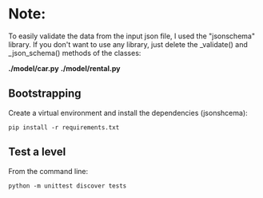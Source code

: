 # Note:

To easily validate the data from the input json file, I used the "jsonschema" library. If you don't want to use any library, just delete the _validate() and _json_schema() methods of the classes:

**./model/car.py**
**./model/rental.py**

## Bootstrapping

Create a virtual environment and install the dependencies (jsonshcema):

```pip install -r requirements.txt```

## Test a level
From the command line:

```python -m unittest discover tests```
